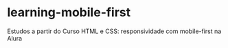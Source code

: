 # learning-mobile-first
Estudos a partir do Curso HTML e CSS: responsividade com mobile-first na Alura
